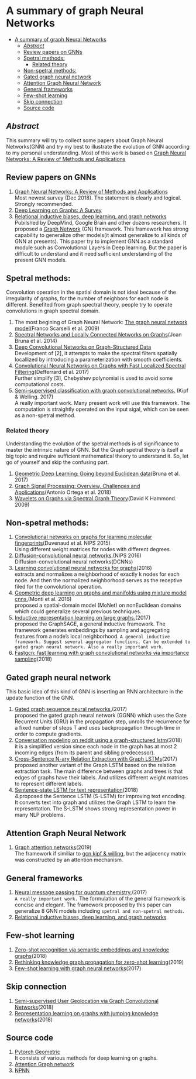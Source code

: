 # A summary of graph Neural Networks
- [A summary of graph Neural Networks](#a-summary-of-graph-neural-networks)
  - [*Abstract*](#abstract)
  - [Review papers on GNNs](#review-papers-on-gnns)
  - [Spetral methods:](#spetral-methods)
    - [Related theory](#related-theory)
  - [Non-spetral methods:](#non-spetral-methods)
  - [Gated graph neural network](#gated-graph-neural-network)
  - [Attention Graph Neural Network](#attention-graph-neural-network)
  - [General frameworks](#general-frameworks)
  - [Few-shot learning](#few-shot-learning)
  - [Skip connection](#skip-connection)
  - [Source code](#source-code)

## *Abstract*
This summary will try to collect some papers about Graph Neural Networks(GNN) and try
my best to illustrate the evolution of GNN according to my personal understanding. Most of 
this work is based on [Graph Neural Networks: A Review of Methods and Applications](https://arxiv.org/abs/1812.08434)

## Review papers on GNNs
1. [Graph Neural Networks: A Review of Methods and Applications](https://arxiv.org/abs/1812.08434)
   <br>Most newest survey (Dec 2018). The statement is clearly and logical. Strongly recommended.
2. [Deep Learning on Graphs: A Survey](https://arxiv.org/abs/1812.04202)
3. [Relational inductive biases, deep learning, and graph networks](https://arxiv.org/abs/1806.01261)
   <br> Pubilshed by DeepMind, Google Brain and other dozens researchers. It proposed a [Graph Network]() (GN) framework. This framework has strong capability to generalize other models(it almost generalize to all kinds of GNN at presents). This paper try to implement GNN as a standard module such as Convolutional Layers in Deep learning. But the paper is difficult to understand and it need sufficient understanding of the present GNN models.

## Spetral methods:
 Convolution operation in the spatial domain is not ideal because of the irregularity of graphs, for the number of neighbors for each node is different. Benefited from graph spectral theory, people try to operate convolutions in graph spectral domain.
 1. The most begining of Graph Neural Network: [The graph neural network model](https://persagen.com/files/misc/scarselli2009graph.pdf)(Franco Scarselli et al. 2009)
 2. [Spectral Networks and Locally Connected Networks on Graphs](https://arxiv.org/abs/1312.6203)(Joan Bruna et al. 2014)
 3. [Deep Convolutional Networks on Graph-Structured Data](https://arxiv.org/abs/1506.05163)
   <br> Development of [2], it attempts to make the spectral filters spatially locallized by introducing a parameterization with smooth coefficients.
 4. [Convolutional Neural Networks on Graphs with Fast Localized Spectral Filtering](https://arxiv.org/abs/1606.09375)(Defferrard et al. 2017)
   <br> Further simplify [3], Chebyshev polynomial is used to avoid some computational costs.
 5. [Semi-supervised classification with graph convolutional networks.](https://openreview.net/pdf?id=SJU4ayYgl) (Kipf & Welling. 2017)
   <br> A really important work. Many present work will use this framework. The computation is straightly operated on the input sigal, which can be seen as a non-spetral method.

### Related theory
Understanding the evolution of the spetral methods is of significance to master the intrinsic nature of GNN. But the Graph spetral theory is itself a big topic and require sufficient mathematical theory to understand it. So, let go of yourself and skip the confusing part.
1. [Geometric Deep Learning: Going beyond Euclidean data](https://arxiv.org/pdf/1611.08097.pdf)(Bruna et al. 2017)
2. [Graph Signal Processing: Overview, Challenges and Applications](https://arxiv.org/pdf/1712.00468.pdf)(Antonio Ortega et al. 2018)
3. [Wavelets on Graphs via Spectral Graph Theory](https://arxiv.org/pdf/0912.3848.pdf0)(David K Hammond. 2009)

## Non-spetral methods:
1. [Convolutional networks on graphs for learning molecular fingerprints](https://papers.nips.cc/paper/5954-convolutional-networks-on-graphs-for-learning-molecular-fingerprints0)(Duvenaud et al. NIPS 2015)
   <br> Using different weight matrices for nodes with different degrees.
2. [Diffusion-convolutional neural networks.](https://papers.nips.cc/paper/6212-diffusion-convolutional-neural-networks)(NIPS 2016)
   <br> Diffusion-convolutional neural networks(DCNNs)
3. [Learning convolutional neural networks for graphs](http://proceedings.mlr.press/v48/niepert16.pdf)(2016)
   <br>extracts and normalizes a neighborhood of exactly k nodes for each node. And then the normalized neighborhood serves as the receptive filed for the convolutional operation.
4. [Geometric deep learning on graphs and manifolds using mixture model cnns.](https://arxiv.org/abs/1611.08402)(Monti et al. 2016)
   <br>proposed a spatial-domain model (MoNet) on nonEuclidean domains which could generalize several previous techniques.
5. [Inductive representation learning on large graphs.](https://arxiv.org/abs/1706.02216)(2017)
   <br>proposed the GraphSAGE, a general inductive framework. The framework generates embeddings by sampling and aggregating features from a node’s local neighborhood. `A general inductive framework. Suggest several aggregator functions. Can be extended to gated graph neural network. Also a really important work.`
6. [Fastgcn: fast learning with graph convolutional networks via importance sampling](https://arxiv.org/abs/1801.10247)(2018)

## Gated graph neural network
This basic idea of this kind of GNN is inserting an RNN architecture in the update function of the GNN.
1. [Gated graph sequence neural networks.](https://arxiv.org/abs/1511.05493)(2017)
   <br>proposed the gated graph neural network (GGNN) which uses the Gate Recurrent Units (GRU) in the propagation step, unrolls the recurrence for a fixed number of steps T and uses backpropagation through time in order to compute gradients.
2. [Conversation modeling on reddit using a graph-structured lstm](https://arxiv.org/abs/1704.02080)(2018)
   <br> it is a simplified version since each node in the graph has at most 2 incoming edges (from its parent and sibling predecessor).
3. [Cross-Sentence N-ary Relation Extraction with Graph LSTMs](https://arxiv.org/abs/1708.03743)(2017)
   <br>proposed another variant of the Graph LSTM based on the relation extraction task. The main difference between graphs and trees is that edges of graphs have their labels. And utilizes different weight matrices to represent different labels.
4. [Sentence-state LSTM for text representation](https://arxiv.org/abs/1805.02474)(2018)
   <br>4.proposed the Sentence LSTM (S-LSTM) for improving text encoding. It converts text into graph and utilizes the Graph LSTM to learn the representation. The S-LSTM shows strong representation power in many NLP problems.

## Attention Graph Neural Network
1. [Graph attention networks](https://arxiv.org/abs/1710.10903)(2019)
   <br> The framework if similiar to [gcn kipf & willing](https://openreview.net/pdf?id=SJU4ayYgl), but the adjacency matrix was constructed by an attention mechanism.

## General frameworks
1. [Neural message passing for quantum chemistry.](https://arxiv.org/abs/1704.01212)(2017)
   <br>`A really important work.` The formulation of the general framework is concise and elegant.
   The framework proposed by this paper can generalize 8 GNN models including `spetral and non-spetral methods`.
2. [Relational inductive biases, deep learning, and graph networks](https://arxiv.org/abs/1806.01261)

## Few-shot learning
1. [Zero-shot recognition via semantic embeddings and knowledge graphs](https://arxiv.org/abs/1803.080350)(2018)
2. [Rethinking knowledge graph propagation for zero-shot learning](https://arxiv.org/abs/1805.11724)(2019)
3. [Few-shot learning with graph neural networks](https://arxiv.org/pdf/1711.04043.pdf)(2017)

## Skip connection
1. [Semi-supervised User Geolocation via Graph Convolutional Networks](https://arxiv.org/abs/1804.08049)(2018)
2. [Representation learning on graphs with jumping knowledge networks](https://arxiv.org/abs/1806.03536)(2018)


## Source code 
1. [Pytorch Geometric](https://github.com/rusty1s/pytorch_geometric)
   <br> It consists of various methods for deep learning on graphs.
2. [Attention Graph network](https://github.com/Diego999/pyGAT)
3. [NPNN](https://github.com/priba/nmp_qc)